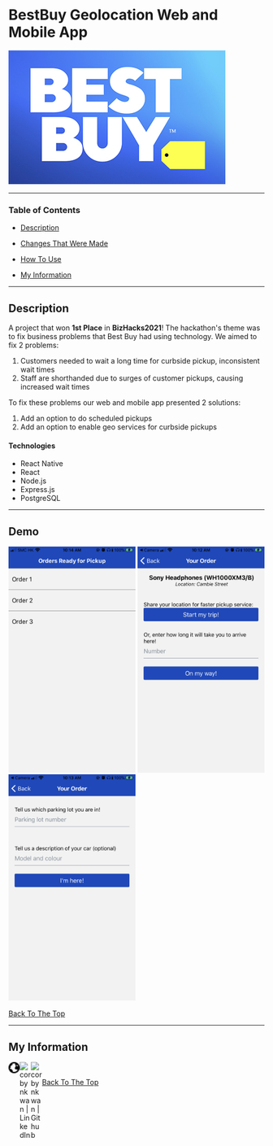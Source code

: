 # BestBuy Geolocation Web and Mobile App

![Project Image](mobile_frontend\assets\bestbuylogo.png)


---

### Table of Contents

- [Description](#description)
- [Changes That Were Made](#changes-that-were-made)
- [How To Use](#how-to-use)

- [My Information](#My-Information)

---

## Description

A project that won **1st Place** in **BizHacks2021**! The hackathon's theme was to fix business problems that Best Buy had using technology. We aimed to fix 2 problems: 

1. Customers needed to wait a long time for curbside pickup, inconsistent wait times
2. Staff are shorthanded due to surges of customer pickups, causing increased wait times

To fix these problems our web and mobile app presented 2 solutions: 
1. Add an option to do scheduled pickups
2. Add an option to enable geo services for curbside pickups

#### Technologies

- React Native
- React
- Node.js
- Express.js
- PostgreSQL


---
## Demo
<img src="mobile_frontend\assets\app1.png" alt="drawing" width="250"/>
<img src="mobile_frontend\assets\app2.png" alt="drawing" width="250"/>
<img src="mobile_frontend\assets\app3.png" alt="drawing" width="250"/>



[Back To The Top](#BestBuy-Geolocation-Web-and-Mobile-App)

---





## My Information
[<img align="left" alt="corbynkwan" width="22px" src="https://raw.githubusercontent.com/iconic/open-iconic/master/svg/globe.svg" />](https://www.corbynkwan.com) 
 [<img align="left" alt="corbynkwan | LinkedIn" width="22px" src="https://cdn.jsdelivr.net/npm/simple-icons@v3/icons/linkedin.svg" />](https://www.linkedin.com/in/corbyn-kwan)
 [<img align="left" alt="corbynkwan | Github" width="22px" src="https://cdn.jsdelivr.net/npm/simple-icons@v3/icons/github.svg" />](https://github.com/corbynkwan)




<br>

[Back To The Top](#BestBuy-Geolocation-Web-and-Mobile-App)

